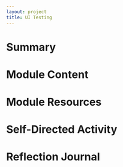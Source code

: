 ```yaml
---
layout: project
title: UI Testing
---
```


# Summary

# Module Content

# Module Resources

# Self-Directed Activity

# Reflection Journal


